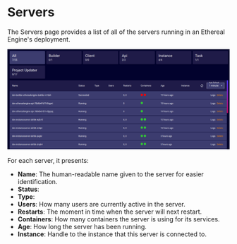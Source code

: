# Servers
<!-- TODO: Confirm that the information given in this section is correct. -->
The Servers page provides a list of all of the servers running in an Ethereal Engine's deployment.

![](./images/severs.png)

For each server, it presents:
- **Name**: The human-readable name given to the server for easier identification.
- **Status**:
- **Type**:
- **Users**: How many users are currently active in the server.
- **Restarts**: The moment in time when the server will next restart.
- **Containers**: How many containers the server is using for its services.
- **Age**: How long the server has been running.
- **Instance**: Handle to the instance that this server is connected to.
